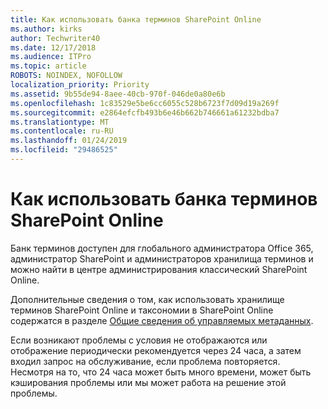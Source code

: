 ```yaml
---
title: Как использовать банка терминов SharePoint Online
ms.author: kirks
author: Techwriter40
ms.date: 12/17/2018
ms.audience: ITPro
ms.topic: article
ROBOTS: NOINDEX, NOFOLLOW
localization_priority: Priority
ms.assetid: 9b55de94-8aee-40cb-970f-046de0a80e6b
ms.openlocfilehash: 1c83529e5be6cc6055c528b6723f7d09d19a269f
ms.sourcegitcommit: e2864efcfb493b6e46b662b746661a61232bdba7
ms.translationtype: MT
ms.contentlocale: ru-RU
ms.lasthandoff: 01/24/2019
ms.locfileid: "29486525"
---
```

# <a name="how-to-use-the-sharepoint-online-term-store"></a>Как использовать банка терминов SharePoint Online

Банк терминов доступен для глобального администратора Office 365, администратор SharePoint и администраторов хранилища терминов и можно найти в центре администрирования классический SharePoint Online. 
  
Дополнительные сведения о том, как использовать хранилище терминов SharePoint Online и таксономии в SharePoint Online содержатся в разделе [Общие сведения об управляемых метаданных](https://go.microsoft.com/fwlink/?linkid=2044674&amp;clcid=0x409).
  
Если возникают проблемы с условия не отображаются или отображение периодически рекомендуется через 24 часа, а затем входил запрос на обслуживание, если проблема повторяется. Несмотря на то, что 24 часа может быть много времени, может быть кэширования проблемы или мы может работа на решение этой проблемы.
  

